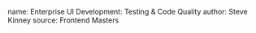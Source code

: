 name: Enterprise UI Development: Testing & Code Quality
author: Steve Kinney
source: Frontend Masters
